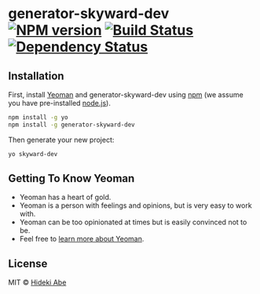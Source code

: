 # generator-skyward-dev [![NPM version][npm-image]][npm-url] [![Build Status][travis-image]][travis-url] [![Dependency Status][daviddm-image]][daviddm-url]
> 

## Installation

First, install [Yeoman](http://yeoman.io) and generator-skyward-dev using [npm](https://www.npmjs.com/) (we assume you have pre-installed [node.js](https://nodejs.org/)).

```bash
npm install -g yo
npm install -g generator-skyward-dev
```

Then generate your new project:

```bash
yo skyward-dev
```

## Getting To Know Yeoman

 * Yeoman has a heart of gold.
 * Yeoman is a person with feelings and opinions, but is very easy to work with.
 * Yeoman can be too opinionated at times but is easily convinced not to be.
 * Feel free to [learn more about Yeoman](http://yeoman.io/).

## License

MIT © [Hideki Abe]()


[npm-image]: https://badge.fury.io/js/generator-skyward-dev.svg
[npm-url]: https://npmjs.org/package/generator-skyward-dev
[travis-image]: https://travis-ci.org/hideki-a/generator-skyward-dev.svg?branch=master
[travis-url]: https://travis-ci.org/hideki-a/generator-skyward-dev
[daviddm-image]: https://david-dm.org/hideki-a/generator-skyward-dev.svg?theme=shields.io
[daviddm-url]: https://david-dm.org/hideki-a/generator-skyward-dev
